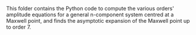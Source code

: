 This folder contains the Python code to compute the various orders' amplitude equations for a general n-component system centred at a Maxwell point, and finds the asymptotic expansion of the Maxwell point up to order 7.
